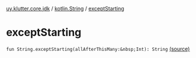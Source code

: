 [uy.klutter.core.jdk](../index.md) / [kotlin.String](index.md) / [exceptStarting](.)


# exceptStarting

`fun String.exceptStarting(allAfterThisMany:&nbsp;Int): String` [(source)](https://github.com/kohesive/klutter/blob/master/core-jdk6/src/main/kotlin/uy/klutter/core/jdk/Strings.kt#L7)



